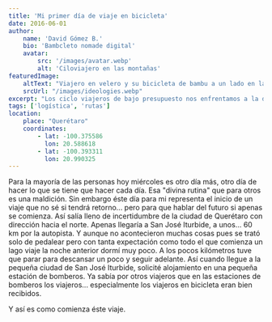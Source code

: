 ```yaml
---
title: 'Mi primer día de viaje en bicicleta'
date: 2016-06-01
author:
    name: 'David Gómez B.'
    bio: 'Bambcleto nomade digital'
    avatar:
        src: '/images/avatar.webp'
        alt: 'Ciloviajero en las montañas'
featuredImage: 
    altText: "Viajero en velero y su bicicleta de bambu a un lado en la cubierta del velero"
    srcUrl: "/images/ideologies.webp"
excerpt: "Los ciclo viajeros de bajo presupuesto nos enfrentamos a la dificultad de pasar de Panamá a Colombia ya que no hay camino terrestre por donde se pueda pedalear"
tags: ['logística', 'rutas']
location: 
    place: "Querétaro"
    coordinates:
        - lat: -100.375586
          lon: 20.588618
        - lat: -100.393311
          lon: 20.990325
---
```


Para la mayoría de las personas hoy miércoles es otro día más, otro día de hacer lo que se tiene que hacer cada día. Esa "divina rutina" que para otros es una maldición. Sin embargo éste día para mi representa el inicio de un viaje que no sé si tendrá retorno... pero para que hablar del futuro si apenas se comienza. Así salía lleno de incertidumbre de la ciudad de Querétaro con dirección hacia el norte. Apenas llegaría a San José Iturbide, a unos... 60 km por la autopista. Y aunque no acontecieron muchas cosas pues se trató solo de pedalear pero con tanta expectación como todo el que comienza un lago viaje la noche anterior dormí muy poco. A los pocos kilómetros tuve que parar para descansar un poco y seguir adelante. Así cuando llegue a la pequeña ciudad de San José Iturbide, solicité alojamiento en una pequeña estación de bomberos. Ya sabía por otros viajeros que en las estaciones de bomberos los viajeros... especialmente los viajeros en bicicleta eran bien recibidos.

Y así es como comienza éste viaje.